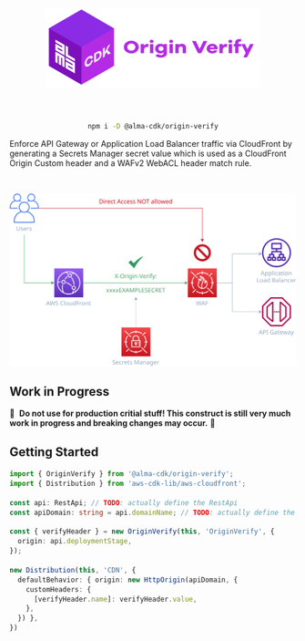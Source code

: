 <div align="center">
	<br/>
	<br/>
  <h1>
	<img height="140" src="assets/alma-cdk-origin-verify.svg" alt="Alma CDK Origin Verify" />
  <br/>
  <br/>
  </h1>

  ```sh
  npm i -D @alma-cdk/origin-verify
  ```

  <div align="left">


  Enforce API Gateway or Application Load Balancer traffic via CloudFront by generating a Secrets Manager secret value which is used as a CloudFront Origin Custom header and a WAFv2 WebACL header match rule.


  </div>
  <br/>
</div>


![diagram](assets/diagram.svg)

## Work in Progress

🚧 &nbsp;**Do not use for production critial stuff! This construct is still very much work in progress and breaking changes may occur.** 🚧


## Getting Started



```ts
import { OriginVerify } from '@alma-cdk/origin-verify';
import { Distribution } from 'aws-cdk-lib/aws-cloudfront';

const api: RestApi; // TODO: actually define the RestApi
const apiDomain: string = api.domainName; // TODO: actually define the domain

const { verifyHeader } = new OriginVerify(this, 'OriginVerify', {
  origin: api.deploymentStage,
});

new Distribution(this, 'CDN', {
  defaultBehavior: { origin: new HttpOrigin(apiDomain, {
    customHeaders: {
      [verifyHeader.name]: verifyHeader.value,
    },
  }) },
})
```
